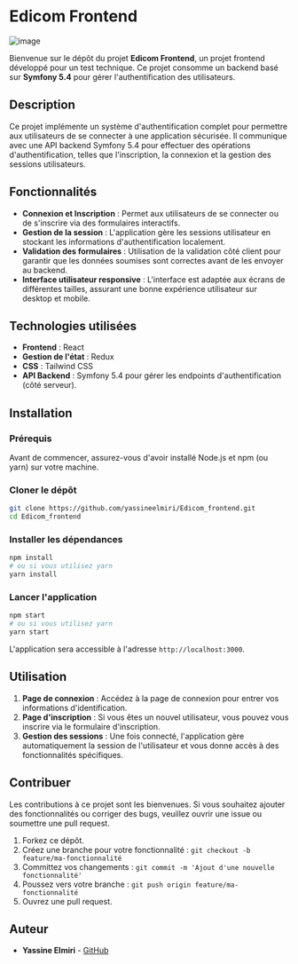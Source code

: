 # Edicom Frontend

![image](https://github.com/user-attachments/assets/8948fe82-7e1f-4c1d-991c-e00377ed5751)


Bienvenue sur le dépôt du projet **Edicom Frontend**, un projet frontend développé pour un test technique. Ce projet consomme un backend basé sur **Symfony 5.4** pour gérer l'authentification des utilisateurs.

## Description

Ce projet implémente un système d'authentification complet pour permettre aux utilisateurs de se connecter à une application sécurisée. Il communique avec une API backend Symfony 5.4 pour effectuer des opérations d'authentification, telles que l'inscription, la connexion et la gestion des sessions utilisateurs.

## Fonctionnalités

- **Connexion et Inscription** : Permet aux utilisateurs de se connecter ou de s'inscrire via des formulaires interactifs.
- **Gestion de la session** : L'application gère les sessions utilisateur en stockant les informations d'authentification localement.
- **Validation des formulaires** : Utilisation de la validation côté client pour garantir que les données soumises sont correctes avant de les envoyer au backend.
- **Interface utilisateur responsive** : L'interface est adaptée aux écrans de différentes tailles, assurant une bonne expérience utilisateur sur desktop et mobile.

## Technologies utilisées

- **Frontend** : React
- **Gestion de l'état** : Redux
- **CSS** : Tailwind CSS 
- **API Backend** : Symfony 5.4 pour gérer les endpoints d'authentification (côté serveur).

## Installation

### Prérequis

Avant de commencer, assurez-vous d'avoir installé Node.js et npm (ou yarn) sur votre machine.

### Cloner le dépôt

```bash
git clone https://github.com/yassineelmiri/Edicom_frontend.git
cd Edicom_frontend
```

### Installer les dépendances

```bash
npm install
# ou si vous utilisez yarn
yarn install
```

### Lancer l'application

```bash
npm start
# ou si vous utilisez yarn
yarn start
```

L'application sera accessible à l'adresse `http://localhost:3000`.

## Utilisation

1. **Page de connexion** : Accédez à la page de connexion pour entrer vos informations d'identification.
2. **Page d'inscription** : Si vous êtes un nouvel utilisateur, vous pouvez vous inscrire via le formulaire d'inscription.
3. **Gestion des sessions** : Une fois connecté, l'application gère automatiquement la session de l'utilisateur et vous donne accès à des fonctionnalités spécifiques.

## Contribuer

Les contributions à ce projet sont les bienvenues. Si vous souhaitez ajouter des fonctionnalités ou corriger des bugs, veuillez ouvrir une issue ou soumettre une pull request.

1. Forkez ce dépôt.
2. Créez une branche pour votre fonctionnalité : `git checkout -b feature/ma-fonctionnalité`
3. Committez vos changements : `git commit -m 'Ajout d'une nouvelle fonctionnalité'`
4. Poussez vers votre branche : `git push origin feature/ma-fonctionnalité`
5. Ouvrez une pull request.

## Auteur

- **Yassine Elmiri** - [GitHub](https://github.com/yassineelmiri)
